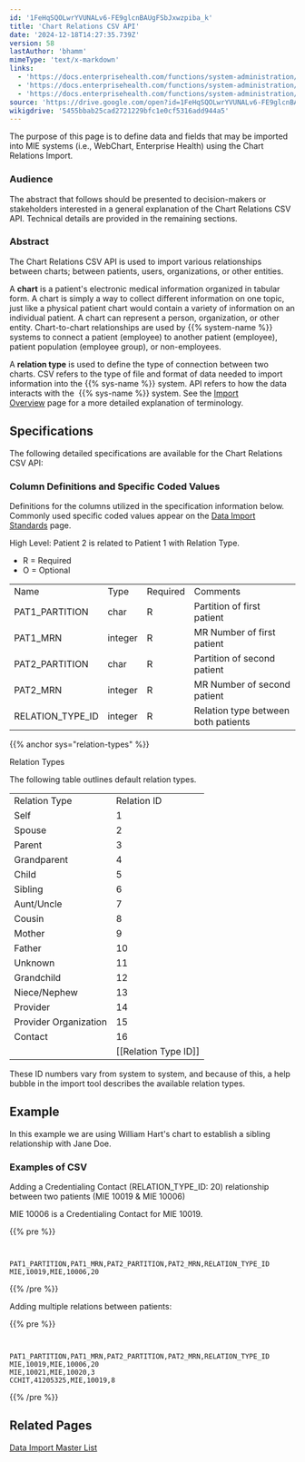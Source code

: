 ```yaml
---
id: '1FeHqSQOLwrYVUNALv6-FE9glcnBAUgFSbJxwzpiba_k'
title: 'Chart Relations CSV API'
date: '2024-12-18T14:27:35.739Z'
version: 58
lastAuthor: 'bhamm'
mimeType: 'text/x-markdown'
links:
  - 'https://docs.enterprisehealth.com/functions/system-administration/data-migration/data-import-overview/'
  - 'https://docs.enterprisehealth.com/functions/system-administration/data-migration/data-import-standards/'
  - 'https://docs.enterprisehealth.com/functions/system-administration/data-migration/data-import-master-list/'
source: 'https://drive.google.com/open?id=1FeHqSQOLwrYVUNALv6-FE9glcnBAUgFSbJxwzpiba_k'
wikigdrive: '5455bbab25cad2721229bfc1e0cf5316add944a5'
---
```

The purpose of this page is to define data and fields that may be imported into MIE systems (i.e., WebChart, Enterprise Health) using the Chart Relations Import.

### Audience

The abstract that follows should be presented to decision-makers or stakeholders interested in a general explanation of the Chart Relations CSV API. Technical details are provided in the remaining sections.

### Abstract

The Chart Relations CSV API is used to import various relationships between charts; between patients, users, organizations, or other entities.

A **chart** is a patient's electronic medical information organized in tabular form. A chart is simply a way to collect different information on one topic, just like a physical patient chart would contain a variety of information on an individual patient. A chart can represent a person, organization, or other entity. Chart-to-chart relationships are used by {{% system-name %}} systems to connect a patient (employee) to another patient (employee), patient population (employee group), or non-employees.

A **relation type** is used to define the type of connection between two charts. CSV refers to the type of file and format of data needed to import information into the {{% sys-name %}} system. API refers to how the data interacts with the  {{% sys-name %}} system. See the [Import Overview](https://docs.enterprisehealth.com/functions/system-administration/data-migration/data-import-overview/) page for a more detailed explanation of terminology.

## Specifications

The following detailed specifications are available for the Chart Relations CSV API:

### Column Definitions and Specific Coded Values

Definitions for the columns utilized in the specification information below. Commonly used specific coded values appear on the [Data Import Standards](https://docs.enterprisehealth.com/functions/system-administration/data-migration/data-import-standards/) page.

High Level: Patient 2 is related to Patient 1 with Relation Type.

* R = Required
* O = Optional
<table>
<tr>
<td>Name</td>
<td>Type</td>
<td>Required</td>
<td>Comments</td>
</tr>
<tr>
<td>PAT1_PARTITION</td>
<td>char</td>
<td>R</td>
<td>Partition of first patient</td>
</tr>
<tr>
<td>PAT1_MRN</td>
<td>integer</td>
<td>R</td>
<td>MR Number of first patient</td>
</tr>
<tr>
<td>PAT2_PARTITION</td>
<td>char</td>
<td>R</td>
<td>Partition of second patient</td>
</tr>
<tr>
<td>PAT2_MRN</td>
<td>integer</td>
<td>R</td>
<td>MR Number of second patient</td>
</tr>
<tr>
<td>RELATION_TYPE_ID</td>
<td>integer</td>
<td>R</td>
<td>Relation type between both patients</td>
</tr>
</table>

{{% anchor sys="relation-types" %}}

Relation Types

The following table outlines default relation types.
<table>
<tr>
<td>Relation Type</td>
<td>Relation ID</td>
</tr>
<tr>
<td>Self</td>
<td>1</td>
</tr>
<tr>
<td>Spouse</td>
<td>2</td>
</tr>
<tr>
<td>Parent</td>
<td>3</td>
</tr>
<tr>
<td>Grandparent</td>
<td>4</td>
</tr>
<tr>
<td>Child</td>
<td>5</td>
</tr>
<tr>
<td>Sibling</td>
<td>6</td>
</tr>
<tr>
<td>Aunt/Uncle</td>
<td>7</td>
</tr>
<tr>
<td>Cousin</td>
<td>8</td>
</tr>
<tr>
<td>Mother</td>
<td>9</td>
</tr>
<tr>
<td>Father</td>
<td>10</td>
</tr>
<tr>
<td>Unknown</td>
<td>11</td>
</tr>
<tr>
<td>Grandchild</td>
<td>12</td>
</tr>
<tr>
<td>Niece/Nephew</td>
<td>13</td>
</tr>
<tr>
<td>Provider</td>
<td>14</td>
</tr>
<tr>
<td>Provider Organization</td>
<td>15</td>
</tr>
<tr>
<td>Contact</td>
<td>16</td>
</tr>
<tr>
<td></td>
<td>[[Relation Type ID]]</td>
</tr>
</table>

These ID numbers vary from system to system, and because of this, a help bubble in the import tool describes the available relation types.

## Example

In this example we are using William Hart's chart to establish a sibling relationship with Jane Doe.

### Examples of CSV

Adding a Credentialing Contact (RELATION_TYPE_ID: 20) relationship between two patients (MIE 10019 & MIE 10006)

MIE 10006 is a Credentialing Contact for MIE 10019.

{{% pre %}}
```


PAT1_PARTITION,PAT1_MRN,PAT2_PARTITION,PAT2_MRN,RELATION_TYPE_ID
MIE,10019,MIE,10006,20

```
{{% /pre %}}

Adding multiple relations between patients:

{{% pre %}}
```


PAT1_PARTITION,PAT1_MRN,PAT2_PARTITION,PAT2_MRN,RELATION_TYPE_ID
MIE,10019,MIE,10006,20
MIE,10021,MIE,10020,3
CCHIT,41205325,MIE,10019,8

```
{{% /pre %}}

## Related Pages

[Data Import Master List](https://docs.enterprisehealth.com/functions/system-administration/data-migration/data-import-master-list/)
